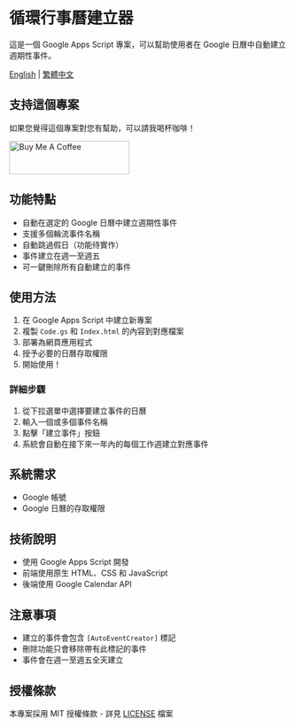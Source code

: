 # 循環行事曆建立器

這是一個 Google Apps Script 專案，可以幫助使用者在 Google 日曆中自動建立週期性事件。

[English](./Readme_eng.md) | [繁體中文](./Readme.md)

## 支持這個專案

如果您覺得這個專案對您有幫助，可以請我喝杯咖啡！

<a href="https://www.buymeacoffee.com/whoami885" target="_blank">
  <img src="https://cdn.buymeacoffee.com/buttons/v2/default-yellow.png" alt="Buy Me A Coffee" height="60" width="217">
</a>

## 功能特點

- 自動在選定的 Google 日曆中建立週期性事件
- 支援多個輪流事件名稱
- 自動跳過假日（功能待實作）
- 事件建立在週一至週五
- 可一鍵刪除所有自動建立的事件

## 使用方法

1. 在 Google Apps Script 中建立新專案
2. 複製 `Code.gs` 和 `Index.html` 的內容到對應檔案
3. 部署為網頁應用程式
4. 授予必要的日曆存取權限
5. 開始使用！

### 詳細步驟

1. 從下拉選單中選擇要建立事件的日曆
2. 輸入一個或多個事件名稱
3. 點擊「建立事件」按鈕
4. 系統會自動在接下來一年內的每個工作週建立對應事件

## 系統需求

- Google 帳號
- Google 日曆的存取權限

## 技術說明

- 使用 Google Apps Script 開發
- 前端使用原生 HTML、CSS 和 JavaScript
- 後端使用 Google Calendar API

## 注意事項

- 建立的事件會包含 `[AutoEventCreator]` 標記
- 刪除功能只會移除帶有此標記的事件
- 事件會在週一至週五全天建立

## 授權條款

本專案採用 MIT 授權條款 - 詳見 [LICENSE](LICENSE) 檔案

